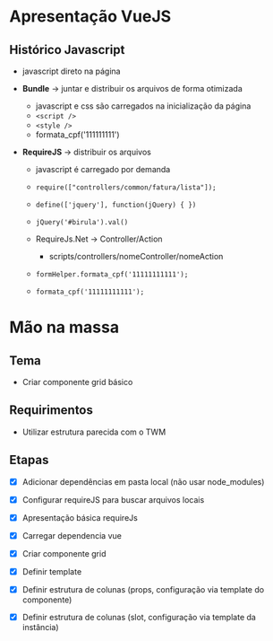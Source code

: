 # Apresentação VueJS

## Histórico Javascript
  - javascript direto na página
  - **Bundle** -> juntar e distribuir os arquivos de forma otimizada
    - javascript e css são carregados na inicialização da página
    - `<script />`
    - `<style />`
    - formata_cpf('111111111')

  - **RequireJS** -> distribuir os arquivos
    - javascript é carregado por demanda
    - `require(["controllers/common/fatura/lista"]);`
    - `define(['jquery'], function(jQuery) { })` 
    - `jQuery('#birula').val()`
    - RequireJs.Net -> Controller/Action
      - scripts/controllers/nomeController/nomeAction

    - `formHelper.formata_cpf('11111111111');`
    - `formata_cpf('11111111111');`

  

# Mão na massa

## Tema
- Criar componente grid básico

## Requirimentos
 - Utilizar estrutura parecida com o TWM

## Etapas
  - [X] Adicionar dependências em pasta local (não usar node_modules)
  - [X] Configurar requireJS para buscar arquivos locais 
  - [X] Apresentação básica requireJs
  - [X] Carregar dependencia vue 
  - [X] Criar componente grid
   - [X] Definir template
   - [X] Definir estrutura de colunas (props, configuração via template do componente)
   - [X] Definir estrutura de colunas (slot, configuração via template da instância)







